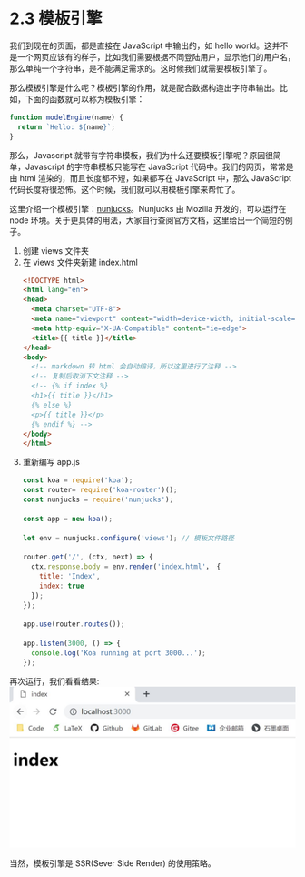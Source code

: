 # 2.3 模板引擎

我们到现在的页面，都是直接在 JavaScript 中输出的，如 hello world。这并不是一个网页应该有的样子，比如我们需要根据不同登陆用户，显示他们的用户名，那么单纯一个字符串，是不能满足需求的。这时候我们就需要模板引擎了。

那么模板引擎是什么呢？模板引擎的作用，就是配合数据构造出字符串输出。比如，下面的函数就可以称为模板引擎：

```javascript
function modelEngine(name) {
  return `Hello: ${name}`;
}
```

那么，Javascript 就带有字符串模板，我们为什么还要模板引擎呢？原因很简单，Javascript 的字符串模板只能写在 JavaScript 代码中。我们的网页，常常是由 html 渲染的，而且长度都不短，如果都写在 JavaScript 中，那么 JavaScript 代码长度将很恐怖。这个时候，我们就可以用模板引擎来帮忙了。

这里介绍一个模板引擎：[nunjucks](https://mozilla.github.io/nunjucks/)。Nunjucks 由 Mozilla 开发的，可以运行在 node 环境。关于更具体的用法，大家自行查阅官方文档，这里给出一个简短的例子。

1. 创建 views 文件夹
2. 在 views 文件夹新建 index.html
    ```html
    <!DOCTYPE html>
    <html lang="en">
    <head>
      <meta charset="UTF-8">
      <meta name="viewport" content="width=device-width, initial-scale=1.0">
      <meta http-equiv="X-UA-Compatible" content="ie=edge">
      <title>{{ title }}</title>
    </head>
    <body>
      <!-- markdown 转 html 会自动编译，所以这里进行了注释 -->
      <!-- 复制后取消下文注释 -->
      <!-- {% if index %}
      <h1>{{ title }}</h1>
      {% else %}
      <p>{{ title }}</p>
      {% endif %} -->
    </body>
    </html>
    ```
3. 重新编写 app.js
    ```javascript
    const koa = require('koa');
    const router= require('koa-router')();
    const nunjucks = require('nunjucks');

    const app = new koa();

    let env = nunjucks.configure('views'); // 模板文件路径

    router.get('/', (ctx, next) => {
      ctx.response.body = env.render('index.html'， {
        title: 'Index',
        index: true
      });
    });

    app.use(router.routes());

    app.listen(3000, () => {
      console.log('Koa running at port 3000...');
    });
    ```

再次运行，我们看看结果:
![nunjucks](../../assets/image/nunjuck.jpg)

当然，模板引擎是 SSR(Sever Side Render) 的使用策略。